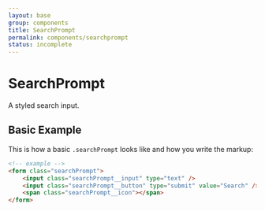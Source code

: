 ```yaml
---
layout: base
group: components
title: SearchPrompt
permalink: components/searchprompt
status: incomplete
---
```


# SearchPrompt

<p class="intro">A styled search input.</p>

## Basic Example

This is how a basic `.searchPrompt` looks like and how you write the markup:

```html
<!-- example -->
<form class="searchPrompt">
    <input class="searchPrompt__input" type="text" />
    <input class="searchPrompt__button" type="submit" value="Search" />
    <span class="searchPrompt__icon"></span>
</form>
```
